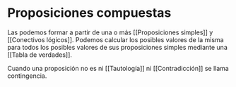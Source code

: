 # Proposiciones compuestas

Las podemos formar a partir de una o más [[Proposiciones simples]] y [[Conectivos lógicos]]. Podemos calcular los posibles valores de la misma para todos los posibles valores de sus proposiciones simples mediante una [[Tabla de verdades]].

Cuando una proposición no es ni [[Tautología]] ni [[Contradicción]] se llama contingencia.
